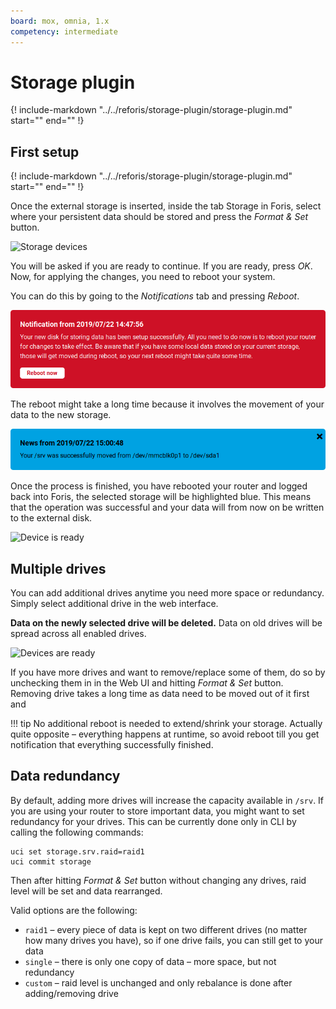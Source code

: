 ```yaml
---
board: mox, omnia, 1.x
competency: intermediate
---
```

# Storage plugin

{!
  include-markdown "../../reforis/storage-plugin/storage-plugin.md"
  start="<!--storage-general-start-->"
  end="<!--storage-general-end-->"
!}

## First setup

{!
  include-markdown "../../reforis/storage-plugin/storage-plugin.md"
  start="<!--storage-first-start-->"
  end="<!--storage-first-end-->"
!}

Once the external storage is inserted, inside the tab Storage in Foris, select where your persistent
data should be stored and press the _Format & Set_ button.

![Storage devices](devices.png)

You will be asked if you are ready to continue. If you are ready, press _OK_. Now, for applying the changes, you need to reboot your system.

You can do this by going to the _Notifications_ tab and pressing _Reboot_.

![Reboot notification](reboot.png)

The reboot might take a long time because it involves the movement of your data to the new storage.

![Notification after reboot](done.png)

Once the process is finished, you have rebooted your router and logged back into Foris, the selected storage will be
highlighted blue. This means that the operation was successful and your data will from now on be written to
the external disk.

![Device is ready](device-ready.png)

## Multiple drives

You can add additional drives anytime you need more space or redundancy. Simply
select additional drive in the web interface.

**Data on the newly selected drive will be deleted.** Data on old drives will
be spread across all enabled drives.

![Devices are ready](devices-ready.png)

If you have more drives and want to remove/replace some of them, do so by
unchecking them in in the Web UI and hitting _Format & Set_ button. Removing
drive takes a long time as data need to be moved out of it first and

!!! tip
    No additional reboot is needed to extend/shrink your storage. Actually
    quite opposite – everything happens at runtime, so avoid reboot till you
    get notification that everything successfully finished.


## Data redundancy

By default, adding more drives will increase the capacity available in `/srv`.
If you are using your router to store important data, you might want to set
redundancy for your drives. This can be currently done only in CLI by calling
the following commands:

```
uci set storage.srv.raid=raid1
uci commit storage
```

Then after hitting _Format & Set_ button without changing any drives, raid
level will be set and data rearranged.

Valid options are the following:

* `raid1` – every piece of data is kept on two different drives (no matter how many drives you have), so if one drive fails, you can still get to your data
* `single` – there is only one copy of data – more space, but not redundancy
* `custom` – raid level is unchanged and only rebalance is done after adding/removing drive
